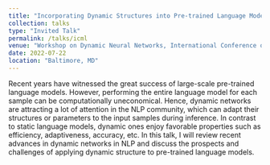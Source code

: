 ```yaml
---
title: "Incorporating Dynamic Structures into Pre-trained Language Models"
collection: talks
type: "Invited Talk"
permalink: /talks/icml
venue: "Workshop on Dynamic Neural Networks, International Conference on Machine Learning"
date: 2022-07-22
location: "Baltimore, MD"
---
```


Recent years have witnessed the great success of large-scale pre-trained language models. However, performing the entire language model for each sample can be computationally uneconomical. Hence, dynamic networks are attracting a lot of attention in the NLP community, which can adapt their structures or parameters to the input samples during inference. In contrast to static language models, dynamic ones enjoy favorable properties such as efficiency, adaptiveness, accuracy, etc. In this talk, I will review recent advances in dynamic networks in NLP and discuss the prospects and challenges of applying dynamic structure to pre-trained language models.

